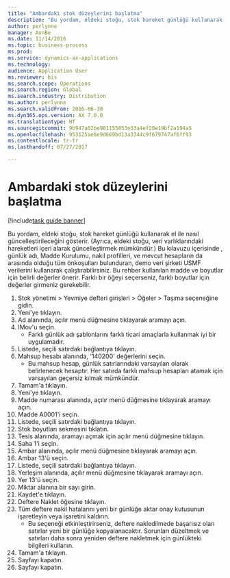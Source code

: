 ```yaml
--- 
title: "Ambardaki stok düzeylerini başlatma"
description: "Bu yordam, eldeki stoğu, stok hareket günlüğü kullanarak el ile nasıl güncelleştirileceğini gösterir."
author: perlynne
manager: AnnBe
ms.date: 11/14/2016
ms.topic: business-process
ms.prod: 
ms.service: dynamics-ax-applications
ms.technology: 
audience: Application User
ms.reviewer: bis
ms.search.scope: Operations
ms.search.region: Global
ms.search.industry: Distribution
ms.author: perlynne
ms.search.validFrom: 2016-06-30
ms.dyn365.ops.version: AX 7.0.0
ms.translationtype: HT
ms.sourcegitcommit: 9b947a02be981155053e33a4ef20e19bf2a194a5
ms.openlocfilehash: 953125ae6e9d669bd13a3344c9f679747af6ff93
ms.contentlocale: tr-tr
ms.lasthandoff: 07/27/2017

---
```

# Ambardaki stok düzeylerini başlatma

[!include[task guide banner](../../includes/task-guide-banner.md)]

Bu yordam, eldeki stoğu, stok hareket günlüğü kullanarak el ile nasıl güncelleştirileceğini gösterir. (Ayrıca, eldeki stoğu, veri varlıklarındaki hareketleri içeri alarak güncelleştirmek mümkündür.) Bu kılavuzu içerisinde , günlük adı, Madde Kurulumu, nakil profilleri, ve mevcut hesapların da arasında olduğu tüm önkoşulları bulunduran, demo veri şirketi USMF verilerini kullanarak çalıştırabilirsiniz. Bu rehber kullanılan madde ve boyutlar için belirli değerler önerir. Farklı bir öğeyi seçerseniz, farklı boyutlar için değerler girmeniz gerekebilir.

1. Stok yönetimi > Yevmiye defteri girişleri > Öğeler > Taşıma seçeneğine gidin.
2. Yeni'ye tıklayın.
3. Ad alanında, açılır menü düğmesine tıklayarak aramayı açın.
4. IMov'u seçin.
    * Farklı günlük adı şablonlarını farklı ticari amaçlarla kullanmak iyi bir uygulamadır.  
5. Listede, seçili satırdaki bağlantıya tıklayın.
6. Mahsup hesabı alanında, '140200' değerlerini seçin.
    * Bu mahsup hesap, günlük satırlarındaki varsayılan olarak belirlenecek hesaptır. Her satırda farklı mahsup hesapları atamak için varsayılan geçersiz kılmak mümkündür.  
7. Tamam'a tıklayın.
8. Yeni'ye tıklayın.
9. Madde numarası alanında, açılır menü düğmesine tıklayarak aramayı açın.
10. Madde A0001'i seçin.
11. Listede, seçili satırdaki bağlantıya tıklayın.
12. Stok boyutları sekmesini tıklatın.
13. Tesis alanında, aramayı açmak için açılır menü düğmesine tıklayın.
14. Saha 1'i seçin.
15. Ambar alanında, açılır menü düğmesine tıklayarak aramayı açın.
16. Ambar 13'ü seçin.
17. Listede, seçili satırdaki bağlantıya tıklayın.
18. Yerleşim alanında, açılır menü düğmesine tıklayarak aramayı açın.
19. Yer 13'ü seçin.
20. Miktar alanına bir sayı girin.
21. Kaydet'e tıklayın.
22. Deftere Naklet öğesine tıklayın.
23. Tüm deftere nakil hatalarını yeni bir günlüğe aktar onay kutusunun işaretleyin veya işaretini kaldırın.
    * Bu seçeneği etkinleştirirseniz, deftere nakledilmede başarısız olan satırlar yeni bir günlüğe kopyalanacaktır. Sorunları düzeltmek ve satırları daha sonra yeniden deftere nakletmek için günlükteki bilgileri kullanın.  
24. Tamam'a tıklayın.
25. Sayfayı kapatın.
26. Sayfayı kapatın.


